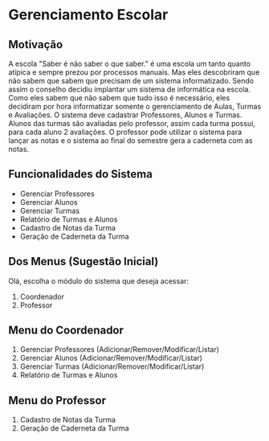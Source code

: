 # Gerenciamento Escolar

## Motivação

A escola "Saber é não saber o que saber." é uma escola um tanto quanto
atípica e sempre prezou por processos manuais. Mas eles descobriram que 
não sabem que sabem que precisam de um sistema informatizado. Sendo assim
o conselho decidiu implantar um sistema de informática na escola. Como
eles sabem que não sabem que tudo isso é necessário, eles decidiram por hora
informatizar somente o gerenciamento de Aulas, Turmas e Avaliações. O 
sistema deve cadastrar Professores, Alunos e Turmas. Alunos das turmas
são avaliadas pelo professor, assim cada turma possui, para cada aluno
2 avaliações. O professor pode utilizar o sistema para lançar as notas
e o sistema ao final do semestre gera a caderneta com as notas.

## Funcionalidades do Sistema

- Gerenciar Professores
- Gerenciar Alunos
- Gerenciar Turmas
- Relatório de Turmas e Alunos
- Cadastro de Notas da Turma
- Geração de Caderneta da Turma

## Dos Menus (Sugestão Inicial)

Olá, escolha o módulo do sistema que deseja acessar:

1. Coordenador
2. Professor

## Menu do Coordenador

1. Gerenciar Professores (Adicionar/Remover/Modificar/Listar)
2. Gerenciar Alunos (Adicionar/Remover/Modificar/Listar)
3. Gerenciar Turmas (Adicionar/Remover/Modificar/Listar)
4. Relatório de Turmas e Alunos 

## Menu do Professor

1. Cadastro de Notas da Turma
2. Geração de Caderneta da Turma